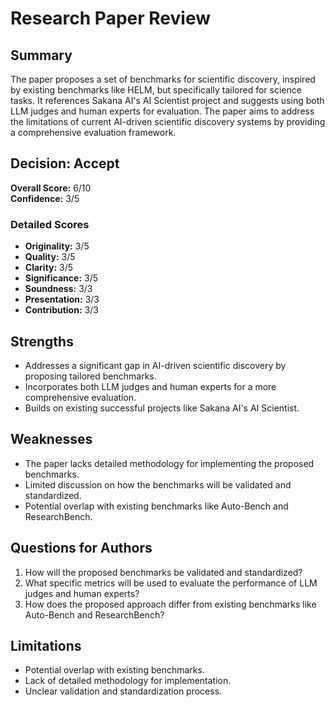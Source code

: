 # Research Paper Review
## Summary

The paper proposes a set of benchmarks for scientific discovery, inspired by existing benchmarks like HELM, but specifically tailored for science tasks. It references Sakana AI's AI Scientist project and suggests using both LLM judges and human experts for evaluation. The paper aims to address the limitations of current AI-driven scientific discovery systems by providing a comprehensive evaluation framework.
## Decision: Accept
**Overall Score:** 6/10  
**Confidence:** 3/5

### Detailed Scores
- **Originality:** 3/5
- **Quality:** 3/5
- **Clarity:** 3/5
- **Significance:** 3/5
- **Soundness:** 3/3
- **Presentation:** 3/3
- **Contribution:** 3/3

## Strengths
- Addresses a significant gap in AI-driven scientific discovery by proposing tailored benchmarks.
- Incorporates both LLM judges and human experts for a more comprehensive evaluation.
- Builds on existing successful projects like Sakana AI's AI Scientist.

## Weaknesses
- The paper lacks detailed methodology for implementing the proposed benchmarks.
- Limited discussion on how the benchmarks will be validated and standardized.
- Potential overlap with existing benchmarks like Auto-Bench and ResearchBench.

## Questions for Authors
1. How will the proposed benchmarks be validated and standardized?
2. What specific metrics will be used to evaluate the performance of LLM judges and human experts?
3. How does the proposed approach differ from existing benchmarks like Auto-Bench and ResearchBench?

## Limitations
- Potential overlap with existing benchmarks.
- Lack of detailed methodology for implementation.
- Unclear validation and standardization process.
